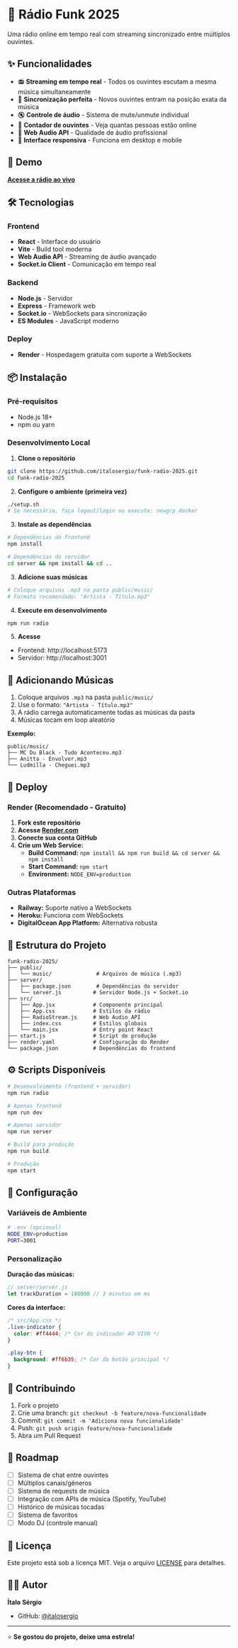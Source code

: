# 🎵 Rádio Funk 2025

Uma rádio online em tempo real com streaming sincronizado entre múltiplos ouvintes.

## ✨ Funcionalidades

- 📻 **Streaming em tempo real** - Todos os ouvintes escutam a mesma música simultaneamente
- 🔄 **Sincronização perfeita** - Novos ouvintes entram na posição exata da música
- 🔇 **Controle de áudio** - Sistema de mute/unmute individual
- 👥 **Contador de ouvintes** - Veja quantas pessoas estão online
- 🎵 **Web Audio API** - Qualidade de áudio profissional
- 📱 **Interface responsiva** - Funciona em desktop e mobile

## 🚀 Demo

**[Acesse a rádio ao vivo](https://sua-url-do-render.com)**

## 🛠️ Tecnologias

### Frontend
- **React** - Interface do usuário
- **Vite** - Build tool moderna
- **Web Audio API** - Streaming de áudio avançado
- **Socket.io Client** - Comunicação em tempo real

### Backend
- **Node.js** - Servidor
- **Express** - Framework web
- **Socket.io** - WebSockets para sincronização
- **ES Modules** - JavaScript moderno

### Deploy
- **Render** - Hospedagem gratuita com suporte a WebSockets

## 📦 Instalação

### Pré-requisitos
- Node.js 18+
- npm ou yarn

### Desenvolvimento Local

1. **Clone o repositório**
```bash
git clone https://github.com/italosergio/funk-radio-2025.git
cd funk-radio-2025
```

2. **Configure o ambiente (primeira vez)**
```bash
./setup.sh
# Se necessário, faça logout/login ou execute: newgrp docker
```

3. **Instale as dependências**
```bash
# Dependências do frontend
npm install

# Dependências do servidor
cd server && npm install && cd ..
```

3. **Adicione suas músicas**
```bash
# Coloque arquivos .mp3 na pasta public/music/
# Formato recomendado: "Artista - Título.mp3"
```

4. **Execute em desenvolvimento**
```bash
npm run radio
```

5. **Acesse**
- Frontend: http://localhost:5173
- Servidor: http://localhost:3001

## 🎵 Adicionando Músicas

1. Coloque arquivos `.mp3` na pasta `public/music/`
2. Use o formato: `"Artista - Título.mp3"`
3. A rádio carrega automaticamente todas as músicas da pasta
4. Músicas tocam em loop aleatório

**Exemplo:**
```
public/music/
├── MC Du Black - Tudo Aconteceu.mp3
├── Anitta - Envolver.mp3
└── Ludmilla - Cheguei.mp3
```

## 🚀 Deploy

### Render (Recomendado - Gratuito)

1. **Fork este repositório**
2. **Acesse [Render.com](https://render.com)**
3. **Conecte sua conta GitHub**
4. **Crie um Web Service:**
   - **Build Command:** `npm install && npm run build && cd server && npm install`
   - **Start Command:** `npm start`
   - **Environment:** `NODE_ENV=production`

### Outras Plataformas

- **Railway:** Suporte nativo a WebSockets
- **Heroku:** Funciona com WebSockets
- **DigitalOcean App Platform:** Alternativa robusta

## 📁 Estrutura do Projeto

```
funk-radio-2025/
├── public/
│   └── music/              # Arquivos de música (.mp3)
├── server/
│   ├── package.json        # Dependências do servidor
│   └── server.js          # Servidor Node.js + Socket.io
├── src/
│   ├── App.jsx            # Componente principal
│   ├── App.css            # Estilos da rádio
│   ├── RadioStream.js     # Web Audio API
│   ├── index.css          # Estilos globais
│   └── main.jsx           # Entry point React
├── start.js               # Script de produção
├── render.yaml            # Configuração do Render
└── package.json           # Dependências do frontend
```

## ⚙️ Scripts Disponíveis

```bash
# Desenvolvimento (frontend + servidor)
npm run radio

# Apenas frontend
npm run dev

# Apenas servidor
npm run server

# Build para produção
npm run build

# Produção
npm start
```

## 🔧 Configuração

### Variáveis de Ambiente

```bash
# .env (opcional)
NODE_ENV=production
PORT=3001
```

### Personalização

**Duração das músicas:**
```javascript
// server/server.js
let trackDuration = 180000 // 3 minutos em ms
```

**Cores da interface:**
```css
/* src/App.css */
.live-indicator {
  color: #ff4444; /* Cor do indicador AO VIVO */
}

.play-btn {
  background: #ff6b35; /* Cor do botão principal */
}
```

## 🤝 Contribuindo

1. Fork o projeto
2. Crie uma branch: `git checkout -b feature/nova-funcionalidade`
3. Commit: `git commit -m 'Adiciona nova funcionalidade'`
4. Push: `git push origin feature/nova-funcionalidade`
5. Abra um Pull Request

## 📝 Roadmap

- [ ] Sistema de chat entre ouvintes
- [ ] Múltiplos canais/gêneros
- [ ] Sistema de requests de música
- [ ] Integração com APIs de música (Spotify, YouTube)
- [ ] Histórico de músicas tocadas
- [ ] Sistema de favoritos
- [ ] Modo DJ (controle manual)

## 📄 Licença

Este projeto está sob a licença MIT. Veja o arquivo [LICENSE](LICENSE) para detalhes.

## 👨‍💻 Autor

**Ítalo Sérgio**
- GitHub: [@italosergio](https://github.com/italosergio)

---

⭐ **Se gostou do projeto, deixe uma estrela!**
